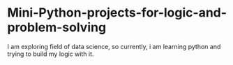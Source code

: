 # Mini-Python-projects-for-logic-and-problem-solving
I am exploring field of data science, so currently, i am learning python and trying to build my logic with it.

